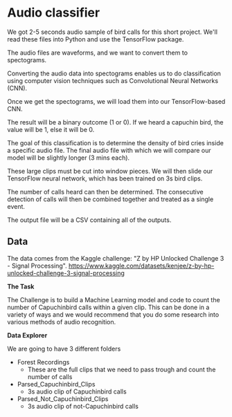 
# Audio classifier

We got 2-5 seconds audio sample of bird calls for this short project. We'll read these files into Python and use the TensorFlow package.

The audio files are waveforms, and we want to convert them to spectograms.

Converting the audio data into spectograms enables us to do classification using computer vision techniques such as Convolutional Neural Networks (CNN).

Once we get the spectograms, we will load them into our TensorFlow-based CNN.

The result will be a binary outcome (1 or 0). If we heard a capuchin bird, the value will be 1, else it will be 0.

The goal of this classification is to determine the density of bird cries inside a specific audio file. The final audio file with which we will compare our model will be slightly longer (3 mins each). 

These large clips must be cut into window pieces. We will then slide our TensorFlow neural network, which has been trained on 3s bird clips.

The number of calls heard can then be determined. The consecutive detection of calls will then be combined together and treated as a single event.

The output file will be a CSV containing all of the outputs.
## Data
The data comes from the Kaggle challenge: "Z by HP Unlocked Challenge 3 - Signal Processing".
https://www.kaggle.com/datasets/kenjee/z-by-hp-unlocked-challenge-3-signal-processing

**The Task**

The Challenge is to build a Machine Learning model and code to count the number of Capuchinbird calls within a given clip. This can be done in a variety of ways and we would recommend that you do some research into various methods of audio recognition.

**Data Explorer**

We are going to have 3 different folders
* Forest Recordings
  - These are the full clips that we need to pass trough and count the number of calls
* Parsed_Capuchinbird_Clips
  - 3s audio clip of Capuchinbird calls
* Parsed_Not_Capuchinbird_Clips
  - 3s audio clip of not-Capuchinbird calls